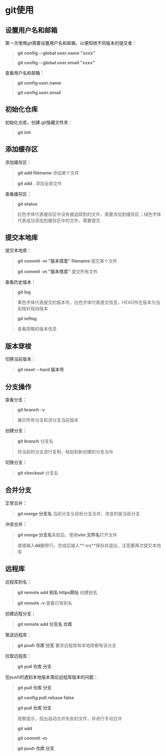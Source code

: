 # git使用



## 设置用户名和邮箱

第一次使用git需要设置用户名和邮箱，以便知晓不同版本的提交者：

>**git config --global user.name "xxxx"**
>
>**git config --global user.email "xxxx"**

查看用户名和邮箱：

> **git config user.name**
>
> **git config user.email**



## 初始化仓库

初始化仓库，创建.git隐藏文件夹：

> **git init**



## 添加缓存区

添加缓存区：

> **git add filename**     添加某个文件
>
> **git add .**     添加全部文件

查看缓存区：

> **git status**
>
> 红色字体代表缓存区中没有被追踪到的文件，需要添加到缓存区；绿色字体代表成功添加到缓存区中的文件，需要提交



## 提交本地库

提交本地库：

> **git commit -m "版本信息" filename**     提交某个文件
>
> **git commit -m "版本信息"**     提交所有文件

查看历史版本：

> **git log**
>
> 黄色字体代表提交的版本号，白色字体代表提交信息，HEAD所在版本为当前指针指向版本
>
> **git reflog**
>
> 查看简略的版本信息



## 版本穿梭

切换当前版本：

> **git reset --hard 版本号**



## 分支操作

查看分支：

> **git branch -v**
>
> 展示所有分支和该分支当前版本

创建分支：

> **git branch** 分支名
>
> 将当前的分支进行复制，粘贴到新创建的分支当中

切换分支：

> **git checkout** 分支名



## 合并分支

正常合并：

> **git merge 分支名**     当前分支与目标分支合并，改变的是当前分支

冲突合并：

> **git merge 分支名**失败后，使用**vim 文件名**打开文件
>
> 直接输入**dd**删除行。完成后输入**:wq**保存并退出，注意要再次提交本地库



## 远程库

远程库别名：

> **git remote add 别名 https网址**      创建别名
>
> **git remote -v**      查看已有别名

创建远程分支：

> **git remote add 分支名 仓库** 

推送远程库：

> **git push 仓库 分支**      要求远程库和本地库都有该分支

拉取远程库：

> **git pull 仓库 分支**

在push时遇到本地版本落后远程库版本的问题：

>**git pull 仓库 分支**
>
>**git config pull.rebase  false**
>
>**git pull 仓库 分支**
>
>观察提示，找出自动合并失败的文件，并进行手动合并
>
>**git add**
>
>**git commit -m**
>
>**git push 仓库 分支**

